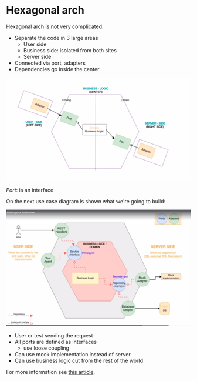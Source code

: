 # Hexagonal arch

Hexagonal arch is not very complicated.

* Separate the code in 3 large areas
  * User side
  * Business side: isolated from both sites
  * Server side
* Connected via port, adapters
* Dependencies go inside the center

![Hex architecture](img/ss_hex.png)

*Port*: is an interface

On the next use case diagram is shown what we're going to build:

![App use_case_diagram](img/arch.png)



* User or test sending the request
* All ports are defined as interfaces
  * use loose coupling
* Can use mock implementation instead of server
* Can use business logic cut from the rest of the world

For more information see [this article](https://www.qwan.eu/2020/08/20/hexagonal-architecture.html).


